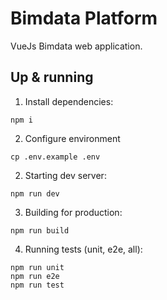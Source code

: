 # Bimdata Platform
VueJs Bimdata web application.
## Up & running
1. Install dependencies:
```
npm i
```
2. Configure environment
```
cp .env.example .env
```
2. Starting dev server:
```
npm run dev
```
3. Building for production:
```
npm run build
```
4. Running tests (unit, e2e, all):
```
npm run unit
npm run e2e
npm run test
```
